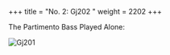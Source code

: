 +++
title = "No. 2: Gj202 "
weight = 2202
+++

The Partimento Bass Played Alone:

![Gj201](/img/002DurNum.jpg)
